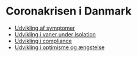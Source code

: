 # Coronakrisen i Danmark

 - [Udvikling af symptomer](/#/coronaCrisisInDK#CoronaCrisisInDK%2FcoronaCrisis_1_da.md)
 - [Udvikling i vaner under isolation](/#/coronaCrisisInDK#CoronaCrisisInDK%2FcoronaCrisis_2_da.md)
 - [Udvikling i compliance](/#/coronaCrisisInDK#CoronaCrisisInDK%2FcoronaCrisis_3_da.md)
 - [Udvikling i optimisme og ængstelse](/#/coronaCrisisInDK#CoronaCrisisInDK%2FcoronaCrisis_4_da.md)

